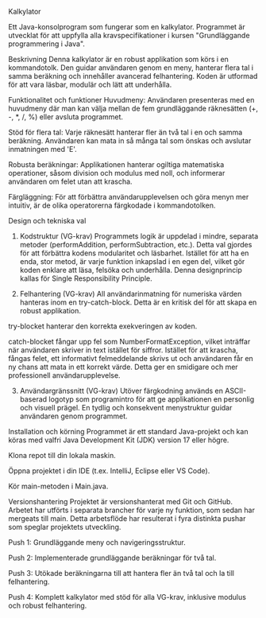 Kalkylator

Ett Java-konsolprogram som fungerar som en kalkylator. Programmet är utvecklat för att uppfylla alla kravspecifikationer i kursen "Grundläggande programmering i Java".

Beskrivning
Denna kalkylator är en robust applikation som körs i en kommandotolk. Den guidar användaren genom en meny, hanterar flera tal i samma beräkning och innehåller avancerad felhantering. Koden är utformad för att vara läsbar, modulär och lätt att underhålla.

Funktionalitet och funktioner
Huvudmeny: Användaren presenteras med en huvudmeny där man kan välja mellan de fem grundläggande räknesätten (+, -, *, /, %) eller avsluta programmet.

Stöd för flera tal: Varje räknesätt hanterar fler än två tal i en och samma beräkning. Användaren kan mata in så många tal som önskas och avslutar inmatningen med 'E'.

Robusta beräkningar: Applikationen hanterar ogiltiga matematiska operationer, såsom division och modulus med noll, och informerar användaren om felet utan att krascha.

Färgläggning: För att förbättra användarupplevelsen och göra menyn mer intuitiv, är de olika operatorerna färgkodade i kommandotolken.

Design och tekniska val
1. Kodstruktur (VG-krav)
Programmets logik är uppdelad i mindre, separata metoder (performAddition, performSubtraction, etc.). Detta val gjordes för att förbättra kodens modularitet och läsbarhet. Istället för att ha en enda, stor metod, är varje funktion inkapslad i en egen del, vilket gör koden enklare att läsa, felsöka och underhålla. Denna designprincip kallas för Single Responsibility Principle.

2. Felhantering (VG-krav)
All användarinmatning för numeriska värden hanteras inom en try-catch-block. Detta är en kritisk del för att skapa en robust applikation.

try-blocket hanterar den korrekta exekveringen av koden.

catch-blocket fångar upp fel som NumberFormatException, vilket inträffar när användaren skriver in text istället för siffror. Istället för att krascha, fångas felet, ett informativt felmeddelande skrivs ut och användaren får en ny chans att mata in ett korrekt värde. Detta ger en smidigare och mer professionell användarupplevelse.

3. Användargränssnitt (VG-krav)
Utöver färgkodning används en ASCII-baserad logotyp som programintro för att ge applikationen en personlig och visuell prägel. En tydlig och konsekvent menystruktur guidar användaren genom programmet.

Installation och körning
Programmet är ett standard Java-projekt och kan köras med valfri Java Development Kit (JDK) version 17 eller högre.

Klona repot till din lokala maskin.

Öppna projektet i din IDE (t.ex. IntelliJ, Eclipse eller VS Code).

Kör main-metoden i Main.java.

Versionshantering
Projektet är versionshanterat med Git och GitHub. Arbetet har utförts i separata brancher för varje ny funktion, som sedan har mergeats till main. Detta arbetsflöde har resulterat i fyra distinkta pushar som speglar projektets utveckling.

Push 1: Grundläggande meny och navigeringsstruktur.

Push 2: Implementerade grundläggande beräkningar för två tal.

Push 3: Utökade beräkningarna till att hantera fler än två tal och la till felhantering.

Push 4: Komplett kalkylator med stöd för alla VG-krav, inklusive modulus och robust felhantering.
